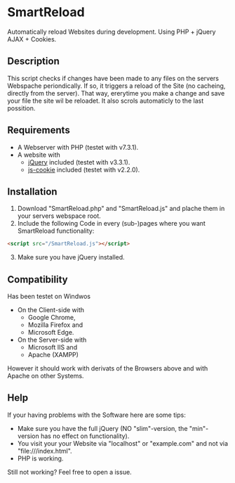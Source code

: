 # SmartReload
Automatically reload Websites during development. Using PHP + jQuery AJAX + Cookies.
 
## Description
This script checks if changes have been made to any files on the servers Webspache periondically.
If so, it triggers a reload of the Site (no cacheing, directly from the server).
That way, ererytime you make a change and save your file the site wil be reloadet.
It also scrols automaticly to the last possition.
 
## Requirements
* A Webserver with PHP (testet with v7.3.1).
* A website with
  * [jQuery](https://jquery.com/download/) included (testet with v3.3.1).
  * [js-cookie](https://github.com/js-cookie/js-cookie) included (testet with v2.2.0).

## Installation
1. Download "SmartReload.php" and "SmartReload.js" and plache them in your servers webspace root.
2. Include the following Code in every (sub-)pages where you want SmartReload functionality:  
```html
<script src="/SmartReload.js"></script>
```
3. Make sure you have jQuery installed.
 
## Compatibility
Has been testet on Windwos
- On the Client-side with 
  - Google Chrome,
  - Mozilla Firefox and 
  - Microsoft Edge.
- On the Server-side with
  - Microsoft IIS and
  - Apache (XAMPP)
 
However it should work with derivats of the Browsers above and with Apache on other Systems.
 
## Help
If your having problems with the Software here are some tips:
- Make sure you have the full jQuery (NO "slim"-version, the "min"-version has no effect on functionality).
- You visit your your Website via "localhost" or "example.com" and not via "file:///index.html".
- PHP is working.

Still not working? Feel free to open a issue.
